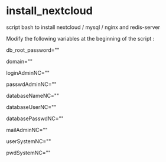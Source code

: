 # install_nextcloud
script bash to install nextcloud / mysql / nginx and redis-server

Modify the following variables at the beginning of the script : 


db_root_password=""

domain=""

loginAdminNC=""

passwdAdminNC=""

databaseNameNC=""

databaseUserNC=""

databasePasswdNC=""

mailAdminNC=""

userSystemNC=""

pwdSystemNC=""
